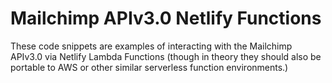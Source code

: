 # Mailchimp APIv3.0 Netlify Functions
These code snippets are examples of interacting with the Mailchimp APIv3.0 via Netlify Lambda Functions
(though in theory they should also be portable to AWS or other similar serverless function environments.)
